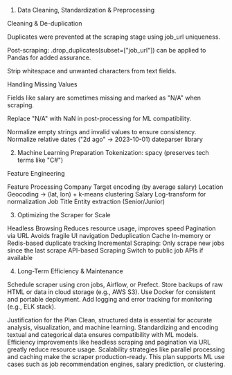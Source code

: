 1. Data Cleaning, Standardization & Preprocessing

 Cleaning & De-duplication
 
Duplicates were prevented at the scraping stage using job_url uniqueness.
 
Post-scraping: .drop_duplicates(subset=["job_url"]) can be applied to Pandas for added assurance.

Strip whitespace and unwanted characters from text fields.

Handling Missing Values

Fields like salary are sometimes missing and marked as "N/A" when scraping.

Replace "N/A" with NaN in post-processing for ML compatibility.

Normalize empty strings and invalid values to ensure consistency.
Normalize relative dates ("2d ago" → 2023-10-01)	dateparser library

2. Machine Learning Preparation
Tokenization: spacy (preserves tech terms like "C#")

Feature Engineering

Feature	Processing
Company	Target encoding (by average salary)
Location	Geocoding → (lat, lon) + k-means clustering
Salary	Log-transform for normalization
Job Title	Entity extraction (Senior/Junior)


3. Optimizing the Scraper for Scale
   
Headless Browsing                 Reduces resource usage, improves speed
Pagination via URL                Avoids fragile UI navigation
Deduplication Cache               In-memory or Redis-based duplicate tracking
Incremental Scraping:             Only scrape new jobs since the last scrape
API-based Scraping                 Switch to public job APIs if available

4. Long-Term Efficiency & Maintenance
   
Schedule scraper using cron jobs, Airflow, or Prefect.
Store backups of raw HTML or data in cloud storage (e.g., AWS S3).
Use Docker for consistent and portable deployment.
Add logging and error tracking for monitoring (e.g., ELK stack).

Justification for the Plan
Clean, structured data is essential for accurate analysis, visualization, and machine learning.
Standardizing and encoding textual and categorical data ensures compatibility with ML models.
Efficiency improvements like headless scraping and pagination via URL greatly reduce resource usage.
Scalability strategies like parallel processing and caching make the scraper production-ready.
This plan supports ML use cases such as job recommendation engines, salary prediction, or clustering.



